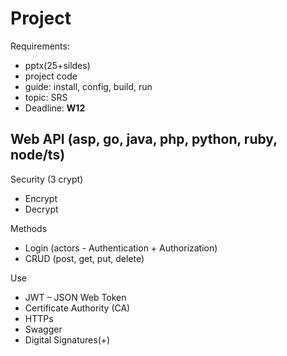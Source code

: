 
# Project

Requirements:
- pptx(25+sildes)
- project code
- guide: install, config, build, run
- topic: SRS
- Deadline:  **W12** 

## Web API (asp, go, java, php, python, ruby, node/ts)

Security (3 crypt)  
- Encrypt
- Decrypt

Methods  
- Login (actors - Authentication + Authorization)
- CRUD (post, get, put, delete)

Use  
- JWT –  JSON Web Token
- Certificate Authority (CA)
- HTTPs
- Swagger
- Digital Signatures(+)



